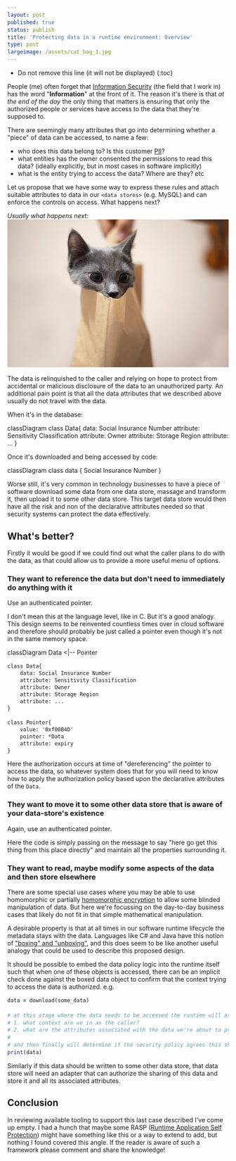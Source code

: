 ```yaml
---
layout: post
published: true
status: publish
title: 'Protecting data in a runtime environment: Overview'
type: post
largeimage: /assets/cat_bag_1.jpg
---
```

* Do not remove this line (it will not be displayed)
{:toc}

People (me) often forget that <u>Information Security</u> (the field that I work in) has the word "**Information**" at the front of it. The reason it's there is that _at the end of the day_ the only thing that matters is ensuring that only the authorized people or services have access to the data that they're supposed to.

There are seemingly many attributes that go into determining whether a "piece" of data can be accessed, to name a few:

- who does this data belong to? Is this customer [PII](https://en.wikipedia.org/wiki/Personal_data)?
- what entities has the owner consented the permissions to read this data? (ideally explicitly, but in most cases in software implicitly)
- what is the entity trying to access the data? Where are they? etc

Let us propose that we have some way to express these rules and attach suitable attributes to data in our `<data stores>` (e.g. MySQL) and can enforce the controls on access.
What happens next?

_Usually what happens next:_ 
!["cat out of the bag"](/assets/cat_bag_1.jpg)

The data is relinquished to the caller and relying on hope to protect from accidental or malicious disclosure of the data to an unauthorized party.
An additional pain point is that all the data attributes that we described above usually do not travel with the data.

When it's in the database:
 
<div class="mermaid">
classDiagram
	class Data{
		data: Social Insurance Number
		attribute: Sensitivity Classification
		attribute: Owner
		attribute: Storage Region
		attribute: ...
	}
</div>

Once it's downloaded and being accessed by code:

<div class="mermaid">
classDiagram
	class data {
		Social Insurance Number
	}
</div>

Worse still, it's very common in technology businesses to have a piece of software download some data from one data store, massage and transform it, then upload it to some other data store.
This target data store would then have all the risk and non of the declarative attributes needed so that security systems can protect the data effectively.

## What's better?

Firstly it would be good if we could find out what the caller plans to do with the data, as that could allow us to provide a more useful menu of options.

### They want to reference the data but don't need to immediately do anything with it

Use an authenticated pointer. 

I don't mean this at the language level, like in C. But it's a good analogy.
This design seems to be reinvented countless times over in cloud software and therefore should probably be just called a pointer even though it's not in the same memory space.

<div class="mermaid">
classDiagram
	Data <|-- Pointer

	class Data{
		data: Social Insurance Number
		attribute: Sensitivity Classification
		attribute: Owner
		attribute: Storage Region
		attribute: ...
	}

	class Pointer{
		value: '0xf00B4D'
		pointer: *Data
		attribute: expiry
	}
</div>

Here the authorization occurs at time of "dereferencing" the pointer to access the data, so whatever system does that for you will need to know how to apply the authorization policy based upon the declarative attributes of the `Data`.

### They want to move it to some other data store that is aware of your data-store's existence

Again, use an authenticated pointer.

Here the code is simply passing on the message to say "here go get this thing from this place directly" and maintain all the properties surrounding it.

### They want to read, maybe modify some aspects of the data and then store elsewhere

There are some special use cases where you may be able to use homomorphic or partially [homomorphic encryption](https://en.wikipedia.org/wiki/Homomorphic_encryption) to allow some blinded manipulation of data. 
But here we're focussing on the day-to-day business cases that likely do not fit in that simple mathematical manipulation.

A desirable property is that at all times in our software runtime lifecycle the metadata stays with the data. 
Languages like C# and Java have this notion of ["boxing" and "unboxing"](https://docs.microsoft.com/en-us/dotnet/csharp/programming-guide/types/boxing-and-unboxing), and this does seem to be like another useful analogy that could be used to describe this proposed design.

It should be possible to embed the data policy logic into the runtime itself such that when one of these objects is accessed, there can be an implicit check done against the boxed data object to confirm that the context trying to access the data is authorized. e.g.

```ruby
data = download(some_data)

# at this stage where the data needs to be accessed the runtime will ask
# 1. what context are we in as the caller?
# 2. what are the attributes associated with the data we're about to print?
#
# and then finally will determine if the security policy agrees this should proceeed 
print(data)
```
    
Similarly if this data should be written to some other data store, that data store will need an adapter that can authorize the sharing of this data and store it and all its associated attributes.

## Conclusion 

In reviewing available tooling to support this last case described I've come up empty.
I had a hunch that maybe some RASP ([Runtime Application Self Protection](https://en.wikipedia.org/wiki/Runtime_application_self-protection)) might have something like this or a way to extend to add, but nothing I found covered this angle.
If the reader is aware of such a framework please comment and share the knowledge! 
